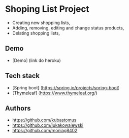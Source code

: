
# Shoping List Project

- Creating new shopping lists,
- Adding, removing, editing and change status products,
- Delating shopping lists,

## Demo
- [Demo] (link do heroku)

## Tech stack

- [Spring boot] (https://spring.io/projects/spring-boot)
- [Thymeleaf] (https://www.thymeleaf.org/)

## Authors

- https://github.com/kubastomus
- https://github.com/lukakowalewski
- https://github.com/moniag8402


